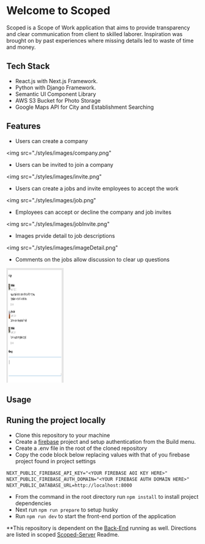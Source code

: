 # Welcome to Scoped

Scoped is a Scope of Work application that aims to provide transparency and clear communication from client to skilled laborer.  Inspiration was brought on by past experiences where missing details led to waste of time and money.

## Tech Stack

- React.js with Next.js Framework.
- Python with Django Framework.
- Semantic UI Component Library
- AWS S3 Bucket for Photo Storage
- Google Maps API for City and Establishment Searching

## Features

- Users can create a company

<img 
src="./styles/images/company.png" 
>

- Users can be invited to join a company

<img
src="./styles/images/invite.png"
>
- Users can create a jobs and invite employees to accept the work

<img 
src="./styles/images/job.png"
>

- Employees can accept or decline the company and job invites

<img
src="./styles/images/jobInvite.png"
>
- Images prvide detail to job descriptions

<img
src="./styles/images/imageDetail.png"
>
- Comments on the jobs allow discussion to clear up questions

<img
src="./styles/images/messaging.png"
style="display: inline-block; margin: 0 auto; width: 150px; height: 300px ">
>

## Usage
<h2>Runing the project locally</h2>

- Clone this repository to your machine
- Create a [firebase](https://firebase.google.com/) project and setup authentication from the Build menu.
- Create a .env file in the root of the cloned repository
- Copy the code block below replacing values with that of you firebase project found in project settings
```
NEXT_PUBLIC_FIREBASE_API_KEY="<YOUR FIREBASE AOI KEY HERE>"
NEXT_PUBLIC_FIREBASE_AUTH_DOMAIN="<YOUR FIREBASE AUTH DOMAIN HERE>"
NEXT_PUBLIC_DATABASE_URL=http://localhost:8000
```
- From the command in the root directory run `npm install` to install project dependencies
- Next run `npm run prepare` to setup husky
- Run `npm run dev` to start the front-end portion of the application

**This repository is dependent on the [Back-End](https://github.com/TwoFivinClimber/Scoped-Server) running as well.  Directions are listed in scoped [Scoped-Server](https://github.com/TwoFivinClimber/Scoped-Server) Readme.
